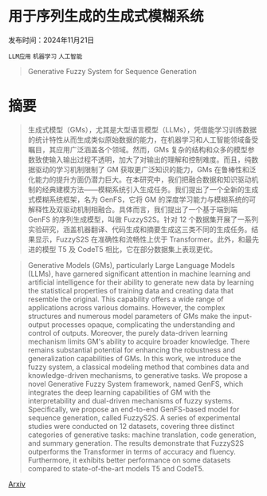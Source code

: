 # 用于序列生成的生成式模糊系统

发布时间：2024年11月21日

`LLM应用` `机器学习` `人工智能`

> Generative Fuzzy System for Sequence Generation

# 摘要

> 生成式模型（GMs），尤其是大型语言模型（LLMs），凭借能学习训练数据的统计特性从而生成类似原始数据的能力，在机器学习和人工智能领域备受瞩目，其应用广泛涵盖各个领域。然而，GMs 复杂的结构和众多的模型参数致使输入输出过程不透明，加大了对输出的理解和控制难度。而且，纯数据驱动的学习机制限制了 GM 获取更广泛知识的能力，GMs 在鲁棒性和泛化能力的提升方面仍潜力巨大。在本研究中，我们把融合数据和知识驱动机制的经典建模方法——模糊系统引入生成任务。我们提出了一个全新的生成式模糊系统框架，名为 GenFS，它将 GM 的深度学习能力与模糊系统的可解释性及双驱动机制相融合。具体而言，我们提出了一个基于端到端 GenFS 的序列生成模型，叫做 FuzzyS2S。针对 12 个数据集开展了一系列实验研究，涵盖机器翻译、代码生成和摘要生成这三类不同的生成任务。结果显示，FuzzyS2S 在准确性和流畅性上优于 Transformer。此外，和最先进的模型 T5 及 CodeT5 相比，它在部分数据集上表现更优。

> Generative Models (GMs), particularly Large Language Models (LLMs), have garnered significant attention in machine learning and artificial intelligence for their ability to generate new data by learning the statistical properties of training data and creating data that resemble the original. This capability offers a wide range of applications across various domains. However, the complex structures and numerous model parameters of GMs make the input-output processes opaque, complicating the understanding and control of outputs. Moreover, the purely data-driven learning mechanism limits GM's ability to acquire broader knowledge. There remains substantial potential for enhancing the robustness and generalization capabilities of GMs. In this work, we introduce the fuzzy system, a classical modeling method that combines data and knowledge-driven mechanisms, to generative tasks. We propose a novel Generative Fuzzy System framework, named GenFS, which integrates the deep learning capabilities of GM with the interpretability and dual-driven mechanisms of fuzzy systems. Specifically, we propose an end-to-end GenFS-based model for sequence generation, called FuzzyS2S. A series of experimental studies were conducted on 12 datasets, covering three distinct categories of generative tasks: machine translation, code generation, and summary generation. The results demonstrate that FuzzyS2S outperforms the Transformer in terms of accuracy and fluency. Furthermore, it exhibits better performance on some datasets compared to state-of-the-art models T5 and CodeT5.

[Arxiv](https://arxiv.org/abs/2411.13867)